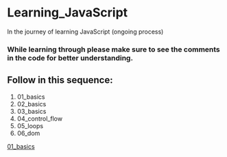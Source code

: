 # Learning_JavaScript
In the journey of learning JavaScript (ongoing process)

<h3>While learning through please make sure to see the comments in the code for better understanding.</h3>

<h2>Follow in this sequence:</h2>
<ol>
  <li>01_basics</li>
  <li>02_basics</li>
  <li>03_basics</li>
  <li>04_control_flow</li>
  <li>05_loops</li>
  <li>06_dom</li>
  
</ol>

<a href="01_basics">01_basics</a>
